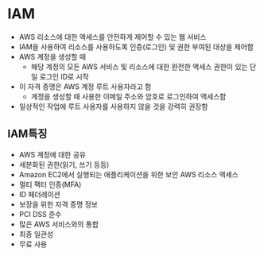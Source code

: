 # IAM
- AWS 리소스에 대한 액세스를 안전하게 제어할 수 있는 웹 서비스
- IAM을 사용하여 리소스를 사용하도록 인증(로그인) 및 권한 부여된 대상을 제어함
- AWS 계정을 생성할 때
    + 해당 계정의 모든 AWS 서비스 및 리소스에 대한 완전한 액세스 권한이 있는 단일 로그인 ID로 시작
- 이 자격 증명은 AWS 계정 루트 사용자라고 함
    + 계정을 생성할 때 사용한 이메일 주소와 암호로 로그인하여 액세스함
- 일상적인 작업에 루트 사용자를 사용하지 않을 것을 강력히 권장함 

## IAM특징
- AWS 계정에 대한 공유
- 세분화된 권한(읽기, 쓰기 등등)
- Amazon EC2에서 실행되는 애플리케이션을 위한 보안 AWS 리소스 액세스
- 멀티 팩터 인증(MFA)
- ID 페더레이션
- 보장을 위한 자격 증명 정보
- PCI DSS 준수
- 많은 AWS 서비스와의 통합
- 최종 일관성
- 무료 사용
